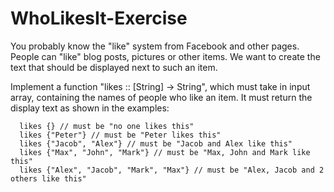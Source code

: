 # WhoLikesIt-Exercise
You probably know the "like" system from Facebook and other pages. 
People can "like" blog posts, pictures or other items. We want to create
the text that should be displayed next to such an item. 

Implement a function "likes :: [String] -> String", which 
must take in input array, containing the names of people who like an 
item. It must return the display text as shown in the examples:

      likes {} // must be "no one likes this"
      likes {"Peter"} // must be "Peter likes this"
      likes {"Jacob", "Alex"} // must be "Jacob and Alex like this"
      likes {"Max", "John", "Mark"} // must be "Max, John and Mark like this"
      likes {"Alex", "Jacob", "Mark", "Max"} // must be "Alex, Jacob and 2 others like this"
